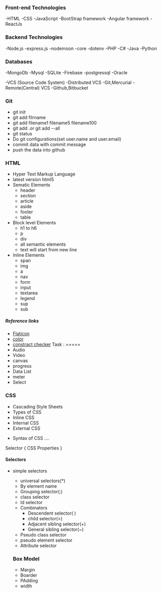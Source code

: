 ### Front-end Technologies

-HTML
-CSS
-JavaScript
-BootStrap framework
-Angular framework
-ReactJs

### Backend Technologies

-Node.js
       -express.js
	-nodemoon
	-core
	-dotenv
-PHP
-C#
-Java
-Python

### Databases

-MongoDb
-Mysql
-SQLite
-Firebase
-postgressql
-Oracle

-VCS  (Source Code System)
	-Distributed VCS
	 	-Git,Mercurial
	-Remote(Central) VCS
		-Github,Bitbucket
	
### Git
- git init
- git add filrname
- git add filename1 filename5 filename100
- git add .or git add --all
- git status
- Do git configurations(set user.name and user.email)
- commit data with commit message
- push the data into github

### HTML
- Hyper Text Markup Language
- latest version html5
- Sematic Elements
	- header
	- section
	- article
	- aside
	- footer
	- table
- Block level Elements
	- h1 to h6
	- p
	- div
	- all semantic elements
	- text will start from new line
- Inline Elements
	- span
	- img
	- a
	- nav
	- form
	- input
	- textarea
	- legend
	- sup
	- sub
 ##### Reference links
  - [ Flaticon]()
  - [color](https://htmlcolorcodes.com/)
  - [constract checker](https://webaim.org/resources/contrastchecker/)
  Task :
  =====
  - Audio
  - Video
  - canvas
  - progress
  - Data List
  - meter 
  - Select

 ### CSS
  - Cascading Style Sheets
  - Types of CSS
  - Inline CSS
  - Internal CSS
  - External CSS

  + Syntax of CSS
  ....

  Selector {
	  CSS Properties
  }
  #### Selectors
  + simple selectors
	- universal selectors(*)
	 - By element name
	 - Grouping selector(;)
	 - class selector
	 - Id selector
	
	+ Combinators
		+ Descendent selector( )
		+ child selector(>)
        + Adjacent sibling selector(+)
		+ General sibling selector(~)
	+ Pseudo class selector
	+ pseudo element selector
	+ Attribute selector

	### Box Model

	+ Margin
	+ Boarder
	+ PAdding
	+ width


